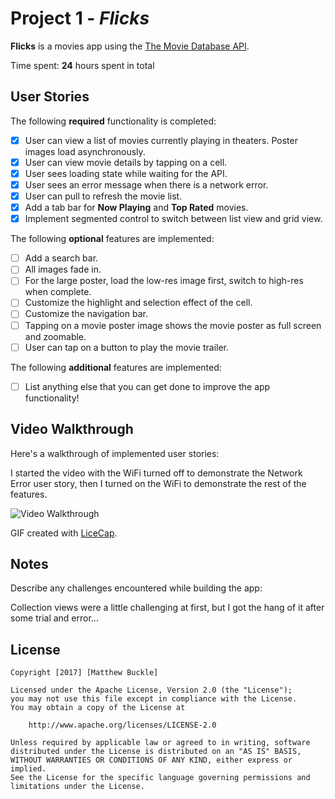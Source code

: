 # Project 1 - *Flicks*

**Flicks** is a movies app using the [The Movie Database API](http://docs.themoviedb.apiary.io/#).

Time spent: **24** hours spent in total

## User Stories

The following **required** functionality is completed:

- [X] User can view a list of movies currently playing in theaters. Poster images load asynchronously.
- [X] User can view movie details by tapping on a cell.
- [X] User sees loading state while waiting for the API.
- [X] User sees an error message when there is a network error.
- [X] User can pull to refresh the movie list.
- [X] Add a tab bar for **Now Playing** and **Top Rated** movies.
- [X] Implement segmented control to switch between list view and grid view.

The following **optional** features are implemented:

- [ ] Add a search bar.
- [ ] All images fade in.
- [ ] For the large poster, load the low-res image first, switch to high-res when complete.
- [ ] Customize the highlight and selection effect of the cell.
- [ ] Customize the navigation bar.
- [ ] Tapping on a movie poster image shows the movie poster as full screen and zoomable.
- [ ] User can tap on a button to play the movie trailer.

The following **additional** features are implemented:

- [ ] List anything else that you can get done to improve the app functionality!

## Video Walkthrough

Here's a walkthrough of implemented user stories:

I started the video with the WiFi turned off to demonstrate the Network Error user story, then I turned on the WiFi to demonstrate the rest of the features.

<img src='https://github.com/mbuckle/flicks/blob/master/flicks.gif' title='Video Walkthrough' width='' alt='Video Walkthrough' />

GIF created with [LiceCap](http://www.cockos.com/licecap/).

## Notes

Describe any challenges encountered while building the app:

Collection views were a little challenging at first, but I got the hang of it after some trial and error...

## License

    Copyright [2017] [Matthew Buckle]

    Licensed under the Apache License, Version 2.0 (the "License");
    you may not use this file except in compliance with the License.
    You may obtain a copy of the License at

        http://www.apache.org/licenses/LICENSE-2.0

    Unless required by applicable law or agreed to in writing, software
    distributed under the License is distributed on an "AS IS" BASIS,
    WITHOUT WARRANTIES OR CONDITIONS OF ANY KIND, either express or implied.
    See the License for the specific language governing permissions and
    limitations under the License.
